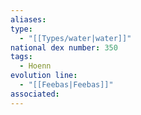 ```yaml
---
aliases: 
type:
  - "[[Types/water|water]]"
national dex number: 350
tags:
  - Hoenn
evolution line:
  - "[[Feebas|Feebas]]"
associated: 
---
```

